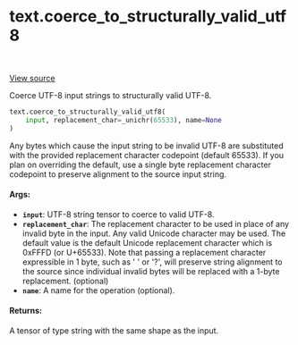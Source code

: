 <div itemscope itemtype="http://developers.google.com/ReferenceObject">
<meta itemprop="name" content="text.coerce_to_structurally_valid_utf8" />
<meta itemprop="path" content="Stable" />
</div>

# text.coerce_to_structurally_valid_utf8

<!-- Insert buttons and diff -->

<table class="tfo-notebook-buttons tfo-api" align="left">
</table>

<a target="_blank" href="https://github.com/tensorflow/text/tree/master/tensorflow_text/python/ops/string_ops.py">View
source</a>

Coerce UTF-8 input strings to structurally valid UTF-8.

```python
text.coerce_to_structurally_valid_utf8(
    input, replacement_char=_unichr(65533), name=None
)
```

<!-- Placeholder for "Used in" -->

Any bytes which cause the input string to be invalid UTF-8 are substituted with
the provided replacement character codepoint (default 65533). If you plan on
overriding the default, use a single byte replacement character codepoint to
preserve alignment to the source input string.

#### Args:

*   <b>`input`</b>: UTF-8 string tensor to coerce to valid UTF-8.
*   <b>`replacement_char`</b>: The replacement character to be used in place of
    any invalid byte in the input. Any valid Unicode character may be used. The
    default value is the default Unicode replacement character which is 0xFFFD
    (or U+65533). Note that passing a replacement character expressible in 1
    byte, such as ' ' or '?', will preserve string alignment to the source since
    individual invalid bytes will be replaced with a 1-byte replacement.
    (optional)
*   <b>`name`</b>: A name for the operation (optional).

#### Returns:

A tensor of type string with the same shape as the input.
